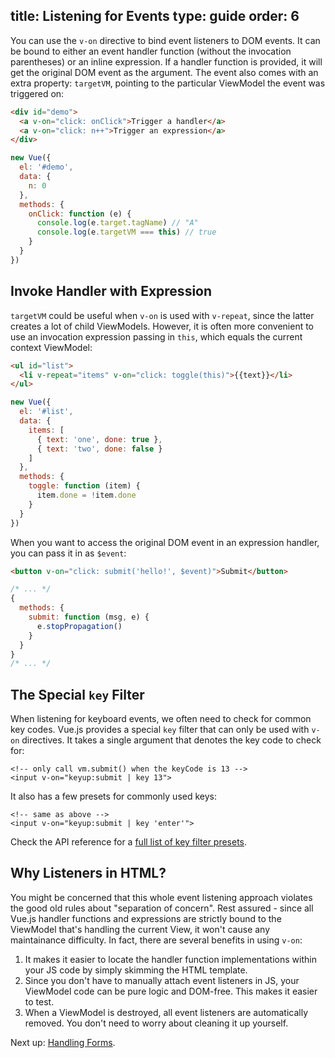 title: Listening for Events
type: guide
order: 6
---

You can use the `v-on` directive to bind event listeners to DOM events. It can be bound to either an event handler function (without the invocation parentheses) or an inline expression. If a handler function is provided, it will get the original DOM event as the argument. The event also comes with an extra property: `targetVM`, pointing to the particular ViewModel the event was triggered on:

``` html
<div id="demo">
  <a v-on="click: onClick">Trigger a handler</a>
  <a v-on="click: n++">Trigger an expression</a>
</div>
```

``` js
new Vue({
  el: '#demo',
  data: {
    n: 0
  },
  methods: {
    onClick: function (e) {
      console.log(e.target.tagName) // "A"
      console.log(e.targetVM === this) // true
    }
  }
})
```

## Invoke Handler with Expression

`targetVM` could be useful when `v-on` is used with `v-repeat`, since the latter creates a lot of child ViewModels. However, it is often more convenient to use an invocation expression passing in `this`, which equals the current context ViewModel:

``` html
<ul id="list">
  <li v-repeat="items" v-on="click: toggle(this)">{{text}}</li>
</ul>
```

``` js
new Vue({
  el: '#list',
  data: {
    items: [
      { text: 'one', done: true },
      { text: 'two', done: false }
    ]
  },
  methods: {
    toggle: function (item) {
      item.done = !item.done
    }
  }
})
```

When you want to access the original DOM event in an expression handler, you can pass it in as `$event`:

``` html
<button v-on="click: submit('hello!', $event)">Submit</button>
```

``` js
/* ... */
{
  methods: {
    submit: function (msg, e) {
      e.stopPropagation()
    }
  }
}
/* ... */
```

## The Special `key` Filter

When listening for keyboard events, we often need to check for common key codes. Vue.js provides a special `key` filter that can only be used with `v-on` directives. It takes a single argument that denotes the key code to check for:

```
<!-- only call vm.submit() when the keyCode is 13 -->
<input v-on="keyup:submit | key 13">
```

It also has a few presets for commonly used keys:

```
<!-- same as above -->
<input v-on="keyup:submit | key 'enter'">
```

Check the API reference for a [full list of key filter presets](/api/filters.html#key).

## Why Listeners in HTML?

You might be concerned that this whole event listening approach violates the good old rules about "separation of concern". Rest assured - since all Vue.js handler functions and expressions are strictly bound to the ViewModel that's handling the current View, it won't cause any maintainance difficulty. In fact, there are several benefits in using `v-on`:

1. It makes it easier to locate the handler function implementations within your JS code by simply skimming the HTML template.
2. Since you don't have to manually attach event listeners in JS, your ViewModel code can be pure logic and DOM-free. This makes it easier to test.
3. When a ViewModel is destroyed, all event listeners are automatically removed. You don't need to worry about cleaning it up yourself.

Next up: [Handling Forms](/guide/forms.html).
